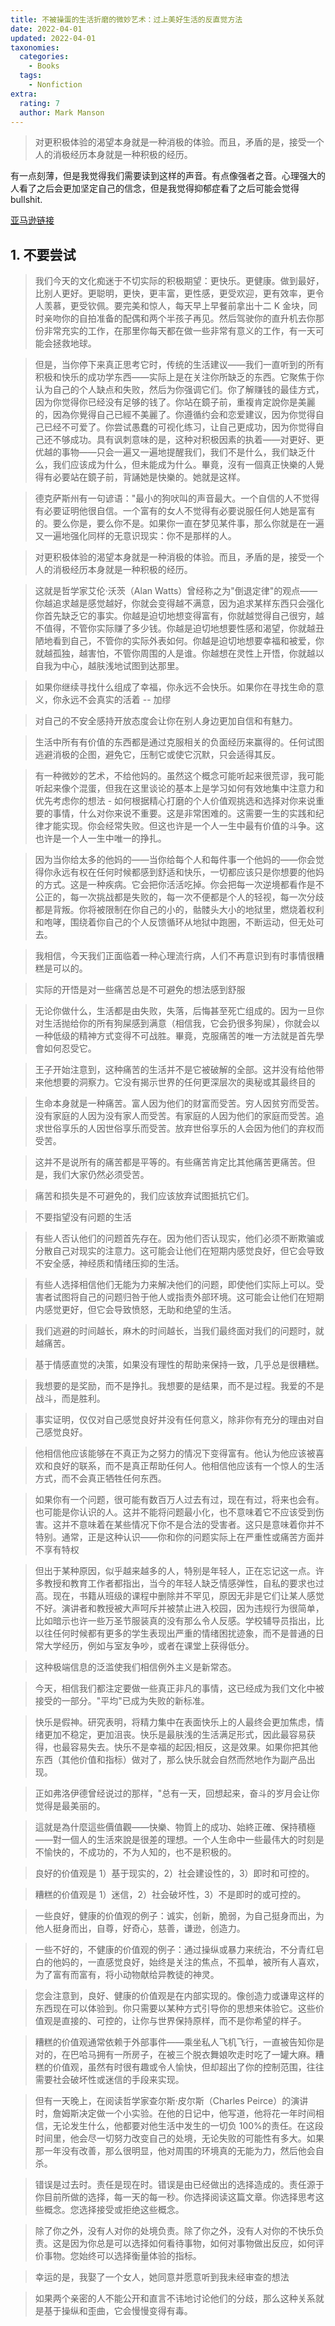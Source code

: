 ```yaml
---
title: 不被操蛋的生活折磨的微妙艺术：过上美好生活的反直觉方法
date: 2022-04-01
updated: 2022-04-01
taxonomies:
  categories:
    - Books
  tags:
    - Nonfiction
extra:
  rating: 7
  author: Mark Manson
---
```


> 对更积极体验的渴望本身就是一种消极的体验。而且，矛盾的是，接受一个人的消极经历本身就是一种积极的经历。

有一点刻薄，但是我觉得我们需要读到这样的声音。有点像强者之音。心理强大的人看了之后会更加坚定自己的信念，但是我觉得抑郁症看了之后可能会觉得 bullshit.

<!-- more -->

[亚马逊链接](https://www.amazon.com/Subtle-Art-Not-Giving-Counterintuitive/dp/0062457713/)

## 1. 不要尝试

> 我们今天的文化痴迷于不切实际的积极期望：更快乐。更健康。做到最好，比别人更好。更聪明，更快，更丰富，更性感，更受欢迎，更有效率，更令人羡慕，更受钦佩。要完美和惊人，每天早上早餐前拿出十二 K 金块，同时亲吻你的自拍准备的配偶和两个半孩子再见。然后驾驶你的直升机去你那份非常充实的工作，在那里你每天都在做一些非常有意义的工作，有一天可能会拯救地球。

> 但是，当你停下来真正思考它时，传统的生活建议——我们一直听到的所有积极和快乐的成功学东西——实际上是在关注你所缺乏的东西。它聚焦于你认为自己的个人缺点和失败，然后为你强调它们。你了解赚钱的最佳方式，因为你觉得你已经没有足够的钱了。你站在鏡子前，重複肯定說你是美麗的，因為你覺得自己已經不美麗了。你遵循约会和恋爱建议，因为你觉得自己已经不可爱了。你尝试愚蠢的可视化练习，让自己更成功，因为你觉得自己还不够成功。具有讽刺意味的是，这种对积极因素的执着——对更好、更优越的事物——只会一遍又一遍地提醒我们，我们不是什么，我们缺乏什么，我们应该成为什么，但未能成为什么。畢竟，沒有一個真正快樂的人覺得有必要站在鏡子前，背誦她是快樂的。她就是这样。

> 德克萨斯州有一句谚语："最小的狗吠叫的声音最大。一个自信的人不觉得有必要证明他很自信。一个富有的女人不觉得有必要说服任何人她是富有的。要么你是，要么你不是。如果你一直在梦见某件事，那么你就是在一遍又一遍地强化同样的无意识现实：你不是那样的人。

> 对更积极体验的渴望本身就是一种消极的体验。而且，矛盾的是，接受一个人的消极经历本身就是一种积极的经历。

> 这就是哲学家艾伦·沃茨（Alan Watts）曾经称之为"倒退定律"的观点——你越追求越是感觉越好，你就会变得越不满意，因为追求某样东西只会强化你首先缺乏它的事实。你越是迫切地想变得富有，你就越觉得自己很穷，越不值得，不管你实际赚了多少钱。你越是迫切地想要性感和渴望，你就越丑陋地看到自己，不管你的实际外表如何。你越是迫切地想要幸福和被爱，你就越孤独，越害怕，不管你周围的人是谁。你越想在灵性上开悟，你就越以自我为中心，越肤浅地试图到达那里。

> 如果你继续寻找什么组成了幸福，你永远不会快乐。如果你在寻找生命的意义，你永远不会真实的活着 -- 加缪

> 对自己的不安全感持开放态度会让你在别人身边更加自信和有魅力。

> 生活中所有有价值的东西都是通过克服相关的负面经历来赢得的。任何试图逃避消极的企图，避免它，压制它或使它沉默，只会适得其反。

> 有一种微妙的艺术，不给他妈的。虽然这个概念可能听起来很荒谬，我可能听起来像个混蛋，但我在这里谈论的基本上是学习如何有效地集中注意力和优先考虑你的想法 - 如何根据精心打磨的个人价值观挑选和选择对你来说重要的事情，什么对你来说不重要。这是非常困难的。这需要一生的实践和纪律才能实现。你会经常失败。但这也许是一个人一生中最有价值的斗争。这也许是一个人一生中唯一的挣扎。

> 因为当你给太多的他妈的——当你给每个人和每件事一个他妈的——你会觉得你永远有权在任何时候都感到舒适和快乐，一切都应该只是你想要的他妈的方式。这是一种疾病。它会把你活活吃掉。你会把每一次逆境都看作是不公正的，每一次挑战都是失败的，每一次不便都是个人的轻视，每一次分歧都是背叛。你将被限制在你自己的小的，骷髅头大小的地狱里，燃烧着权利和咆哮，围绕着你自己的个人反馈循环从地狱中跑圈，不断运动，但无处可去。

> 我相信，今天我们正面临着一种心理流行病，人们不再意识到有时事情很糟糕是可以的。

> 实际的开悟是对一些痛苦总是不可避免的想法感到舒服

> 无论你做什么，生活都是由失败，失落，后悔甚至死亡组成的。因为一旦你对生活抛给你的所有狗屎感到满意（相信我，它会扔很多狗屎），你就会以一种低级的精神方式变得不可战胜。畢竟，克服痛苦的唯一方法就是首先學會如何忍受它。

> 王子开始注意到，这种痛苦的生活并不是它被破解的全部。这并没有给他带来他想要的洞察力。它没有揭示世界的任何更深层次的奥秘或其最终目的

> 生命本身就是一种痛苦。富人因为他们的财富而受苦。穷人因贫穷而受苦。没有家庭的人因为没有家人而受苦。有家庭的人因为他们的家庭而受苦。追求世俗享乐的人因世俗享乐而受苦。放弃世俗享乐的人会因为他们的弃权而受苦。

> 这并不是说所有的痛苦都是平等的。有些痛苦肯定比其他痛苦更痛苦。但是，我们大家仍然必须受苦。

> 痛苦和损失是不可避免的，我们应该放弃试图抵抗它们。

> 不要指望没有问题的生活

> 有些人否认他们的问题首先存在。因为他们否认现实，他们必须不断欺骗或分散自己对现实的注意力。这可能会让他们在短期内感觉良好，但它会导致不安全感，神经质和情绪压抑的生活。

> 有些人选择相信他们无能为力来解决他们的问题，即使他们实际上可以。受害者试图将自己的问题归咎于他人或指责外部环境。这可能会让他们在短期内感觉更好，但它会导致愤怒，无助和绝望的生活。

> 我们逃避的时间越长，麻木的时间越长，当我们最终面对我们的问题时，就越痛苦。

> 基于情感直觉的决策，如果没有理性的帮助来保持一致，几乎总是很糟糕。

> 我想要的是奖励，而不是挣扎。我想要的是结果，而不是过程。我爱的不是战斗，而是胜利。

> 事实证明，仅仅对自己感觉良好并没有任何意义，除非你有充分的理由对自己感觉良好。

> 他相信他应该能够在不真正为之努力的情况下变得富有。他认为他应该被喜欢和良好的联系，而不是真正帮助任何人。他相信他应该有一个惊人的生活方式，而不会真正牺牲任何东西。

> 如果你有一个问题，很可能有数百万人过去有过，现在有过，将来也会有。也可能是你认识的人。这并不能将问题最小化，也不意味着它不应该受到伤害。这并不意味着在某些情况下你不是合法的受害者。这只是意味着你并不特别。通常，正是这种认识——你和你的问题实际上在严重性或痛苦方面并不享有特权

> 但出于某种原因，似乎越来越多的人，特别是年轻人，正在忘记这一点。许多教授和教育工作者都指出，当今的年轻人缺乏情感弹性，自私的要求也过高。现在，书籍从班级的课程中删除并不罕见，原因无非是它们让某人感觉不好。演讲者和教授被大声呵斥并被禁止进入校园，因为违规行为很简单，比如暗示也许一些万圣节服装真的没有那么令人反感。学校辅导员指出，比以往任何时候都有更多的学生表现出严重的情绪困扰迹象，而不是普通的日常大学经历，例如与室友争吵，或者在课堂上获得低分。

> 这种极端信息的泛滥使我们相信例外主义是新常态。

> 今天，相信我们都注定要做一些真正非凡的事情，这已经成为我们文化中被接受的一部分。"平均"已成为失败的新标准。

> 快乐是假神。研究表明，将精力集中在表面快乐上的人最终会更加焦虑，情绪更加不稳定，更加沮丧。快乐是最肤浅的生活满足形式，因此最容易获得，也最容易失去。快乐不是幸福的起因;相反，这是效果。如果你把其他东西（其他价值和指标）做对了，那么快乐就会自然而然地作为副产品出现。

> 正如弗洛伊德曾经说过的那样，"总有一天，回想起来，奋斗的岁月会让你觉得是最美丽的。

> 這就是為什麼這些價值觀——快樂、物質上的成功、始終正確、保持積極——對一個人的生活來說是很差的理想。一个人生命中一些最伟大的时刻是不愉快的，不成功的，不为人知的，也不是积极的。

> 良好的价值观是 1）基于现实的，2）社会建设性的，3）即时和可控的。

> 糟糕的价值观是 1）迷信，2）社会破坏性，3）不是即时的或可控的。

> 一些良好，健康的价值观的例子：诚实，创新，脆弱，为自己挺身而出，为他人挺身而出，自尊，好奇心，慈善，谦逊，创造力。

> 一些不好的，不健康的价值观的例子：通过操纵或暴力来统治，不分青红皂白的他妈的，一直感觉良好，始终是关注的焦点，不孤单，被所有人喜欢，为了富有而富有，将小动物献给异教徒的神灵。

> 您会注意到，良好、健康的价值观是在内部实现的。像创造力或谦卑这样的东西现在可以体验到。你只需要以某种方式引导你的思想来体验它。这些价值观是直接的、可控的，让你与世界保持原样，而不是你希望的样子。

> 糟糕的价值观通常依赖于外部事件——乘坐私人飞机飞行，一直被告知你是对的，在巴哈马拥有一所房子，在被三个脱衣舞娘吹走时吃了一罐大麻。糟糕的价值观，虽然有时很有趣或令人愉快，但却超出了你的控制范围，往往需要社会破坏性或迷信的手段来实现。

> 但有一天晚上，在阅读哲学家查尔斯·皮尔斯（Charles Peirce）的演讲时，詹姆斯决定做一个小实验。在他的日记中，他写道，他将花一年时间相信，无论发生什么，他都要对他生活中发生的一切负 100%的责任。在这段时间里，他会尽一切努力改变自己的处境，无论失败的可能性有多大。如果那一年没有改善，那么很明显，他对周围的环境真的无能为力，然后他会自杀。

> 错误是过去时。责任是现在时。错误是由已经做出的选择造成的。责任源于你目前所做的选择，每一天的每一秒。你选择阅读这篇文章。你选择思考这些概念。您选择接受或拒绝这些概念。

> 除了你之外，没有人对你的处境负责。除了你之外，没有人对你的不快乐负责。这是因为你总是可以选择如何看待事物，如何对事物做出反应，如何评价事物。您始终可以选择衡量体验的指标。

> 幸运的是，我娶了一个女人，她同意并愿意听到我未经审查的想法

> 如果两个亲密的人不能公开和直言不讳地讨论他们的分歧，那么这种关系就是基于操纵和歪曲，它会慢慢变得有毒。
